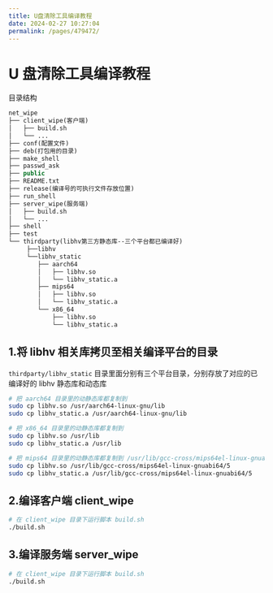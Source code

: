 ```yaml
---
title: U盘清除工具编译教程
date: 2024-02-27 10:27:04
permalink: /pages/479472/
---
```

# U 盘清除工具编译教程

目录结构

```pascal
net_wipe
├── client_wipe(客户端)
│	├── build.sh
│	└── ...
├── conf(配置文件)
├── deb(打包用的目录)
├── make_shell
├── passwd_ask
├── public
├── README.txt
├── release(编译号的可执行文件存放位置)
├── run_shell
├── server_wipe(服务端)
│	├── build.sh
│	└── ...
├── shell
├── test
└──	thirdparty(libhv第三方静态库--三个平台都已编译好)
	 ├──libhv
	 └──libhv_static
        ├── aarch64
        │   ├── libhv.so
        │   └── libhv_static.a
        ├── mips64
        │   ├── libhv.so
        │   └── libhv_static.a
        └── x86_64
            ├── libhv.so
            └── libhv_static.a
```

## 1.将 libhv 相关库拷贝至相关编译平台的目录

`thirdparty/libhv_static` 目录里面分别有三个平台目录，分别存放了对应的已编译好的 libhv 静态库和动态库

```bash
# 把 aarch64 目录里的动静态库都复制到 
sudo cp libhv.so /usr/aarch64-linux-gnu/lib
sudo cp libhv_static.a /usr/aarch64-linux-gnu/lib

# 把 x86_64 目录里的动静态库都复制到 
sudo cp libhv.so /usr/lib
sudo cp libhv_static.a /usr/lib

# 把 mips64 目录里的动静态库都复制到 /usr/lib/gcc-cross/mips64el-linux-gnuabi64/5 目录里
sudo cp libhv.so /usr/lib/gcc-cross/mips64el-linux-gnuabi64/5
sudo cp libhv_static.a /usr/lib/gcc-cross/mips64el-linux-gnuabi64/5
```

## 2.编译客户端 client_wipe

```bash
# 在 client_wipe 目录下运行脚本 build.sh
./build.sh
```



## 3.编译服务端 server_wipe

```bash
# 在 client_wipe 目录下运行脚本 build.sh
./build.sh
```

